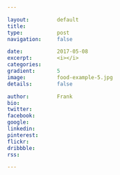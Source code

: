 ```yaml
---

layout:         default
title:          
type:           post
navigation:     false

date:           2017-05-08
excerpt:        <i></i>
categories:     
gradient:       5
image:          food-example-5.jpg
details:        false

author:         Frank
bio:            
twitter:        
facebook:       
google:         
linkedin:       
pinterest:      
flickr:         
dribbble:       
rss:    

---
```


